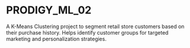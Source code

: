 # PRODIGY_ML_02
A K-Means Clustering project to segment retail store customers based on their purchase history. Helps identify customer groups for targeted marketing and personalization strategies.
